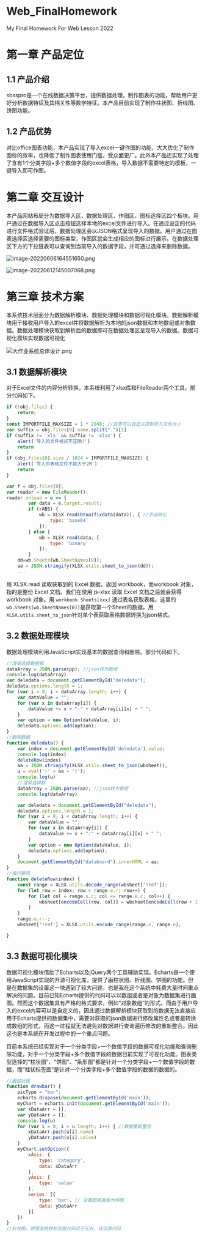 # Web_FinalHomework
My Final Homework For Web Lesson 2022

# 第一章 产品定位

## 1.1 产品介绍

sbsspro是一个在线数据决策平台，提供数据处理，制作图表的功能，帮助用户更好分析数据特征及其相关性等数学特征。本产品目前实现了制作柱状图、折线图、饼图功能。

## 1.2 产品优势

​		对比office图表功能，本产品实现了导入excel一键作图的功能，大大优化了制作图标的效率，也降低了制作图表使用门槛，受众面更广。此外本产品还实现了处理了含有1个分类字段+多个数值字段的excel表格，导入数据不需要特定的模板，一键导入即可作图。

# 第二章 交互设计

本产品网站布局分为数据导入区、数据处理区、作图区、图标选择区四个板块。用户通过在数据导入区点击按钮选择本地的excel文件进行导入。在通过设定的代码进行文件格式验证后，数据处理区会以JSON格式呈现导入的数据。用户通过在图表选择区选择需要的图标类型，作图区就会生成相应的图标进行展示。在数据处理区下方的下拉链表可以查询到当前导入的数据字段，并可通过选择来删除数据。

![image-20220606164551650.png](https://s2.loli.net/2023/01/02/lw53TW629gOarq1.png)

![image-20220612145007068.png](https://s2.loli.net/2023/01/02/Shp6qlMOLvCrZc9.png)

# 第三章 技术方案

本系统技术层面分为数据解析模块、数据处理模块和数据可视化模块。数据解析模块用于接收用户导入的excel并将数据解析为本地的json数据和本地数组或对象数据。数据处理模块获取到解析后的数据即可在数据处理区呈现导入的数据。数据可视化模块实现数据可视化

![大作业系统总体设计.png](https://s2.loli.net/2023/01/02/CKZGYS82mW1wvob.png)

## 3.1 数据解析模块

对于Excel文件的内容分析转换，本系统利用了xlsx库和FileReader两个工具。部分代码如下。

```javascript
if (!obj.files) {
	return;
}
const IMPORTFILE_MAXSIZE = 1 * 2048; //这里可以自定义控制导入文件大小
var suffix = obj.files[0].name.split(".")[1]
if (suffix != 'xls' && suffix != 'xlsx') {
	alert('导入的文件格式不正确!')
	return
}
if (obj.files[0].size / 1024 > IMPORTFILE_MAXSIZE) {
	alert('导入的表格文件不能大于2M')
	return
}

var f = obj.files[0];
var reader = new FileReader();
reader.onload = e => {
		var data = e.target.result;
		if (rABS) {
			wb = XLSX.read(btoa(fixdata(data)), { //手动转化
				type: 'base64'
			});
		} else {
			wb = XLSX.read(data, {
				type: 'binary'
			});
		}
    dd=wb.Sheets[wb.SheetNames[0]];
    aa = JSON.stringify(XLSX.utils.sheet_to_json(dd));
    ...
```

用 XLSX.read 读取获取到的 Excel 数据，返回 workbook，而workbook 对象，指的是整份 Excel 文档。我们在使用 js-xlsx 读取 Excel 文档之后就会获得 workbook 对象。用 `workbook.Sheets[xxx]` 通过表名获取表格，这里的`wb.Sheets[wb.SheetNames[0]]`是获取第一个Sheet的数据。用`XLSX.utils.sheet_to_json`针对单个表获取表格数据转换为json格式。

## 3.2 数据处理模块

数据处理模块利用JavaScript实现基本的数据查询和删除。部分代码如下。

```javascript
//渲染选择数据框
dataArray = JSON.parse(pp); //json转为数组
console.log(dataArray)
var deledata = document.getElementById("deledata");
deledata.options.length = 1;
for (var i = 0; i < dataArray.length; i++) {
	var dataValue = "";
	for (var x in dataArray[i]) {
		dataValue += x + ":" + dataArray[i][x] + " ";
	}
	var option = new Option(dataValue, i);
	deledata.options.add(option);
}
//删除数据
function deledata() {
	var index = document.getElementById('deledata').value;
	console.log(index)
	deleteRow(index)
	aa = JSON.stringify(XLSX.utils.sheet_to_json(wbsheet));
	u = eval('(' + aa + ')');
	console.log(u)
	//渲染选择框
	dataArray = JSON.parse(aa); //json转为数组
	console.log(dataArray)

	var deledata = document.getElementById("deledata");
	deledata.options.length = 1;
	for (var i = 0; i < dataArray.length; i++) {
		var dataValue = "";
		for (var x in dataArray[i]) {
			dataValue += x + ":" + dataArray[i][x] + " ";
		}
		var option = new Option(dataValue, i);
		deledata.options.add(option);
	}
	document.getElementById("databoard").innerHTML = aa;
}
//按行删除
function deleteRow(index) {
	const range = XLSX.utils.decode_range(wbsheet['!ref']);
	for (let row = index; row < range.e.r; row++) {
		for (let col = range.s.c; col <= range.e.c; col++) {
			wbsheet[encodeCell(row, col)] = wbsheet[encodeCell(row + 1, col)];
		}
	}
	range.e.r--;
	wbsheet['!ref'] = XLSX.utils.encode_range(range.s, range.e);

}
```

## 3.3 数据可视化模块

数据可视化模块借助了Echarts以及jQuery两个工具辅助实现。Echarts是一个使用JavaScript实现的开源可视化库，提供了画柱状图、折线图、饼图的功能。但是在数据集的设置这一块遇到了较大问题，也是我在这个系统中耗费大量时间重点解决的问题。目前已知Echarts提供的代码可以以数组或者是对象为数据集进行画图。然而这个数据集具有严格的格式要求，例如“对象数组”的形式。而由于用户导入的excel内容可以是自定义的，因此通过数据解析模块获取到的数据无法直接应用于Echarts提供的数据集中，需要对获取的json数据进行修改属性名或者是转换成数组的形式，而这一过程就无法避免对数据进行查询遍历修改的重新整合。因此这也是本系统在开发过程中的一个重点问题。

目前本系统已经实现对于一个分类字段+一个数值字段的数据可视化功能和查询删除功能，对于一个分类字段+多个数值字段的数据目前实现了可视化功能。图表类型选择的“柱状图”、“饼图”、“条形图”都是针对一个分类字段+一个数值字段的数据，而“柱状标签图”是针对一个分类字段+多个数值字段的数据的数据的。

```javascript
//画柱状图
function drawbar() {
	picType = "bar";
	echarts.dispose(document.getElementById('main'));
	myChart = echarts.init(document.getElementById('main'));
	var xDataArr = [];
	var yDataArr = [];
	console.log(u)
	for (var i = 0; i < u.length; i++) { //数据重新整合
		xDataArr.push(u[i].name)
		yDataArr.push(u[i].value)
	}
	myChart.setOption({
		xAxis: {
			type: 'category',
			data: xDataArr
		},
		yAxis: {
			type: 'value'
		},
		series: [{
			type: 'bar', // 设置图表类型为饼图
			data: yDataArr
		}]
	})
}
//折线图、饼图及柱状标签图代码过于冗长，详见源代码
```


